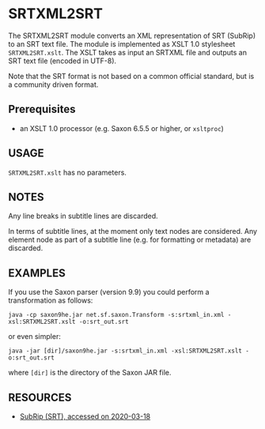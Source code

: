 # SRTXML2SRT
The SRTXML2SRT module converts an XML representation of SRT (SubRip) to
an SRT text file. The module is implemented as XSLT 1.0 stylesheet
`SRTXML2SRT.xslt`. The XSLT takes as input an SRTXML file and outputs an
SRT text file (encoded in UTF-8).

Note that the SRT format is not based on a common official standard, but
is a community driven format.

## Prerequisites
- an XSLT 1.0 processor (e.g. Saxon 6.5.5 or higher, or `xsltproc`)

## USAGE
`SRTXML2SRT.xslt` has no parameters.

## NOTES
Any line breaks in subtitle lines are discarded.

In terms of subtitle lines, at the moment only text nodes are
considered. Any element node as part of a subtitle line (e.g. for
formatting or metadata) are discarded.

## EXAMPLES
If you use the Saxon parser (version 9.9) you could perform a 
transformation as follows:

    java -cp saxon9he.jar net.sf.saxon.Transform -s:srtxml_in.xml -xsl:SRTXML2SRT.xslt -o:srt_out.srt

or even simpler:

    java -jar [dir]/saxon9he.jar -s:srtxml_in.xml -xsl:SRTXML2SRT.xslt -o:srt_out.srt

where `[dir]` is the directory of the Saxon JAR file.

## RESOURCES
* [SubRip (SRT), accessed on 2020-03-18](https://en.wikipedia.org/wiki/SubRip)